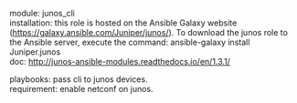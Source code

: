 module: junos_cli  
installation: this role is hosted on the Ansible Galaxy website (https://galaxy.ansible.com/Juniper/junos/). To download the junos role to the Ansible server, execute the command: ansible-galaxy install Juniper.junos  
doc: http://junos-ansible-modules.readthedocs.io/en/1.3.1/  

playbooks: pass cli to junos devices.  
requirement: enable netconf on junos.  

